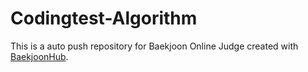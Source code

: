 # Codingtest-Algorithm
This is a auto push repository for Baekjoon Online Judge created with [BaekjoonHub](https://github.com/BaekjoonHub/BaekjoonHub).
